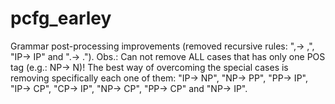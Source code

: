pcfg_earley
===========

Grammar post-processing improvements (removed recursive rules: ",-> ,", "IP-> IP" and ".-> ."). 
Obs.: Can not remove ALL cases that has only one POS tag (e.g.: NP-> N)! The best way of overcoming the special cases is removing specifically each one of them: 
"IP-> NP", "NP-> PP", "PP-> IP", "IP-> CP", "CP-> IP", "NP-> CP", "PP-> CP" and "NP-> IP".